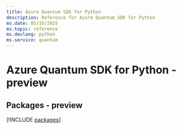 ```yaml
---
title: Azure Quantum SDK for Python
description: Reference for Azure Quantum SDK for Python
ms.date: 05/16/2025
ms.topic: reference
ms.devlang: python
ms.service: quantum
---
```

# Azure Quantum SDK for Python - preview
## Packages - preview
[!INCLUDE [packages](quantum-index.md)]